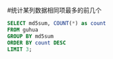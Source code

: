 #统计某列数据相同项最多的前几个

```sql
SELECT md5sum, COUNT(*) as count
FROM guhua
GROUP BY md5sum
ORDER BY count DESC
LIMIT 3;
```

